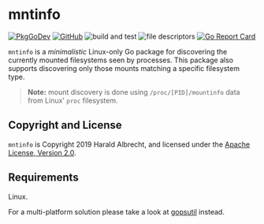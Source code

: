 # mntinfo

[![PkgGoDev](https://pkg.go.dev/badge/github.com/thediveo/go-mntinfo)](https://pkg.go.dev/github.com/thediveo/go-mntinfo)
[![GitHub](https://img.shields.io/github/license/thediveo/go-mntinfo)](https://img.shields.io/github/license/thediveo/go-mntinfo)
![build and test](https://github.com/TheDiveO/go-mntinfo/workflows/build%20and%20test/badge.svg?branch=master)
![file descriptors](https://img.shields.io/badge/file%20descriptors-not%20leaking-success)
[![Go Report Card](https://goreportcard.com/badge/github.com/TheDiveO/go-mntinfo)](https://goreportcard.com/report/github.com/TheDiveO/go-mntinfo)

`mntinfo` is a _minimalistic_ Linux-only Go package for discovering the
currently mounted filesystems seen by processes. This package also supports
discovering only those mounts matching a specific filesystem type.

> **Note:** mount discovery is done using `/proc/[PID]/mountinfo` data from
> Linux' `proc` filesystem.

## Copyright and License

`mntinfo` is Copyright 2019 Harald Albrecht, and licensed under the [Apache
License, Version 2.0](LICENSE).

## Requirements

Linux.

For a multi-platform solution please take a look at
[gopsutil](https://github.com/shirou/gopsutil) instead.
